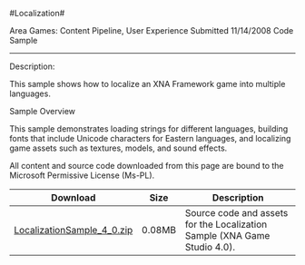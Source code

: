 #Localization#

Area
Games: Content Pipeline, User Experience
Submitted
11/14/2008
Code Sample

---

Description:

This sample shows how to localize an XNA Framework game into multiple languages.

Sample Overview

This sample demonstrates loading strings for different languages, building fonts that include Unicode characters for Eastern languages, and localizing game assets such as textures, models, and sound effects.


All content and source code downloaded from this page are bound to the Microsoft Permissive License (Ms-PL).


Download | Size | Description
---|---|---|
[LocalizationSample_4_0.zip](https://github.com/kniEngine/XNAGameStudio/blob/main/Samples/LocalizationSample_4_0.zip?raw=true) | 0.08MB | Source code and assets for the Localization Sample (XNA Game Studio 4.0). 